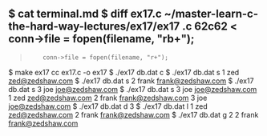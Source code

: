 $ cat terminal.md
$ diff ex17.c ~/master-learn-c-the-hard-way-lectures/ex17/ex17
.c
62c62
<         conn->file = fopen(filename, "rb+");
---
>         conn->file = fopen(filename, "r+");
$ make ex17
cc     ex17.c   -o ex17
$ ./ex17 db.dat c
$ ./ex17 db.dat s 1 zed zed@zedshaw.com
$ ./ex17 db.dat s 2 frank frank@zedshaw.com
$ ./ex17 db.dat s 3 joe joe@zedshaw.com
$ ./ex17 db.dat s 3 joe joe@zedshaw.com
1 zed zed@zedshaw.com
2 frank frank@zedshaw.com
3 joe joe@zedshaw.com
$ ./ex17 db.dat d 3
$ ./ex17 db.dat l
1 zed zed@zedshaw.com
2 frank frank@zedshaw.com
$ ./ex17 db.dat g 2
2 frank frank@zedshaw.com
